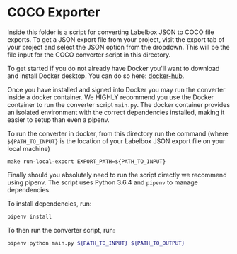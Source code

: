# COCO Exporter

Inside this folder is a script for converting Labelbox JSON to COCO file exports. To get a JSON export file from your project, 
visit the export tab of your project and select the JSON option from the dropdown. This will be the file input for the COCO converter script in this directory. 

To get started if you do not already have Docker you'll want to download and install Docker desktop. You can do so here: [docker-hub](https://hub.docker.com/). 

Once you have installed and signed into Docker you may run the converter inside a docker container. We HIGHLY recommend you use the Docker container to run the converter script `main.py`.
The docker container provides an isolated environment with the correct dependencies installed, making it easier to setup than even a pipenv.


To run the converter in docker, from this directory run the command (where `${PATH_TO_INPUT}` is the location of your Labelbox JSON export file on your local machine)
```
make run-local-export EXPORT_PATH=${PATH_TO_INPUT}
```

Finally should you absolutely need to run the script directly we recommend using pipenv. The script uses Python 3.6.4 and `pipenv` to manage dependencies.
                                                                              
To install dependencies, run:
```sh
pipenv install
```

To then run the converter script, run: 
```sh
pipenv python main.py ${PATH_TO_INPUT} ${PATH_TO_OUTPUT}
```
